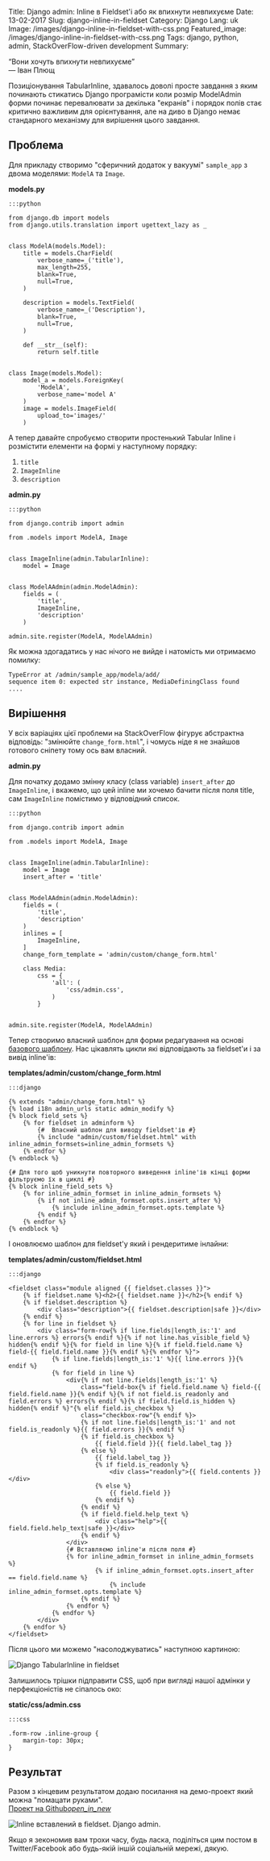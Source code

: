 Title: Django admin: Inline в Fieldset'і або як впихнути невпихуєме
Date: 13-02-2017
Slug: django-inline-in-fieldset
Category: Django
Lang: uk
Image: /images/django-inline-in-fieldset-with-css.png
Featured_image: /images/django-inline-in-fieldset-with-css.png
Tags: django, python, admin, StackOverFlow-driven development
Summary: 


<p class="text-right"><q>Вони хочуть впихнути невпихуєме</q><br>&mdash; Іван Плющ</p>

Позиціонування TabularInline, здавалось доволі просте завдання з яким починають стикатись Django
програмісти коли розмір ModelAdmin форми починає перевалювати за декілька "екранів" і порядок полів
стає критично важливим для орієнтування, але на диво в Django немає стандарного механізму для
вирішення цього завдання.

## Проблема

Для прикладу створимо "сферичний додаток у вакуумі" `sample_app` з двома моделями: `ModelA` та `Image`.

__models.py__

```
:::python 

from django.db import models
from django.utils.translation import ugettext_lazy as _


class ModelA(models.Model):
    title = models.CharField(
        verbose_name=_('title'),
        max_length=255,
        blank=True,
        null=True,
    )

    description = models.TextField(
        verbose_name=_('Description'),
        blank=True,
        null=True,
    )

    def __str__(self):
        return self.title


class Image(models.Model):
    model_a = models.ForeignKey(
        'ModelA',
        verbose_name='model A'
    )
    image = models.ImageField(
        upload_to='images/'
    )

```

А тепер давайте спробуємо створити простенький Tabular Inline і розмістити елементи на формі у наступному порядку:

1. `title`
2. `ImageInline`
3. `description`

__admin.py__

```
:::python

from django.contrib import admin

from .models import ModelA, Image


class ImageInline(admin.TabularInline):
    model = Image


class ModelAAdmin(admin.ModelAdmin):
    fields = (
        'title',
        ImageInline,
        'description'
    )

admin.site.register(ModelA, ModelAAdmin)

```

Як можна здогадатись у нас нічого не вийде і натомість ми отримаємо помилку:

```
TypeError at /admin/sample_app/modela/add/
sequence item 0: expected str instance, MediaDefiningClass found
....
```

## Вирішення

У всіх варіаціях цієї проблеми на StackOverFlow фігурує абстрактна відповідь: "змінюйте
`change_form.html`", і чомусь ніде я не знайшов готового сніпету тому ось вам власний.

__admin.py__

Для початку додамо змінну класу (class variable) `insert_after` до `ImageInline`, і вкажемо, що цей
inline ми хочемо бачити після поля title, сам `ImageInline` помістимо у відповідний список.

```
:::python

from django.contrib import admin

from .models import ModelA, Image


class ImageInline(admin.TabularInline):
    model = Image
    insert_after = 'title'


class ModelAAdmin(admin.ModelAdmin):
    fields = (
        'title',
        'description'
    )
    inlines = [
        ImageInline,
    ]
    change_form_template = 'admin/custom/change_form.html'

    class Media:
        css = {
            'all': (
                'css/admin.css',
            )
        }


admin.site.register(ModelA, ModelAAdmin)
```

Тепер створимо власний шаблон для форми редагування на
основі
[базового шаблону](https://github.com/django/django/blob/master/django/contrib/admin/templates/admin/change_form.html). Нас
цікавлять цикли які відповідають за fieldset'и і за вивід inline'ів:

__templates/admin/custom/change_form.html__


```
:::django

{% extends "admin/change_form.html" %}
{% load i18n admin_urls static admin_modify %}
{% block field_sets %}
    {% for fieldset in adminform %}
        {#  Власний шаблон для виводу fieldset'ів #}
        {% include "admin/custom/fieldset.html" with inline_admin_formsets=inline_admin_formsets %}
    {% endfor %}
{% endblock %}

{# Для того щоб уникнути повторного виведення inline'ів кінці форми фільтруємо їх в циклі #}
{% block inline_field_sets %}
    {% for inline_admin_formset in inline_admin_formsets %}
        {% if not inline_admin_formset.opts.insert_after %}
            {% include inline_admin_formset.opts.template %}
        {% endif %}
    {% endfor %}
{% endblock %}
```

І оновлюємо шаблон для fieldset'у який і рендеритиме інлайни:

__templates/admin/custom/fieldset.html__

```
:::django

<fieldset class="module aligned {{ fieldset.classes }}">
    {% if fieldset.name %}<h2>{{ fieldset.name }}</h2>{% endif %}
    {% if fieldset.description %}
        <div class="description">{{ fieldset.description|safe }}</div>
    {% endif %}
    {% for line in fieldset %}
        <div class="form-row{% if line.fields|length_is:'1' and line.errors %} errors{% endif %}{% if not line.has_visible_field %} hidden{% endif %}{% for field in line %}{% if field.field.name %} field-{{ field.field.name }}{% endif %}{% endfor %}">
            {% if line.fields|length_is:'1' %}{{ line.errors }}{% endif %}
            {% for field in line %}
                <div{% if not line.fields|length_is:'1' %}
                    class="field-box{% if field.field.name %} field-{{ field.field.name }}{% endif %}{% if not field.is_readonly and field.errors %} errors{% endif %}{% if field.field.is_hidden %} hidden{% endif %}"{% elif field.is_checkbox %}
                    class="checkbox-row"{% endif %}>
                    {% if not line.fields|length_is:'1' and not field.is_readonly %}{{ field.errors }}{% endif %}
                    {% if field.is_checkbox %}
                        {{ field.field }}{{ field.label_tag }}
                    {% else %}
                        {{ field.label_tag }}
                        {% if field.is_readonly %}
                            <div class="readonly">{{ field.contents }}</div>
                        {% else %}
                            {{ field.field }}
                        {% endif %}
                    {% endif %}
                    {% if field.field.help_text %}
                        <div class="help">{{ field.field.help_text|safe }}</div>
                    {% endif %}
                </div>
                {# Вставляємо inline'и після поля #}
                {% for inline_admin_formset in inline_admin_formsets %}
                        {% if inline_admin_formset.opts.insert_after == field.field.name %}
                            {% include inline_admin_formset.opts.template %}
                    {% endif %}
                {% endfor %}
            {% endfor %}
        </div>
    {% endfor %}
</fieldset>
```

Після цього ми можемо "насолоджуватись" наступною картиною:

![Django TabularInline in fieldset](/images/django-inline-in-fieldset.png)

Залишилось трішки підправити CSS, щоб при вигляді нашої адмінки у перфекціоністів не сіпалось око:

__static/css/admin.css__

```
:::css

.form-row .inline-group {
    margin-top: 30px;
}
```

## Результат

<p style="margin-bottom: 0">Разом з кінцевим результатом додаю посилання на демо-проект який можна "помацати руками".</p>
<div class="col-xs-12 col-sm-12 text-center" style="margin-bottom:10px;">
<a class="btn btn-success btn-raised btn-lg" 
href="https://github.com/linevich/samples/tree/master/inlines_in_fieldsets" target="_blabk">
Проект на Github<i class="material-icons">open_in_new</i>
</a>
</div>

![Inline вставлений в fieldset. Django admin.](/images/django-inline-in-fieldset-with-css.png)

Якщо я зекономив вам трохи часу, будь ласка, поділіться цим постом в Twitter/Facebook або будь-якій
іншій соціальній мережі, дякую.
